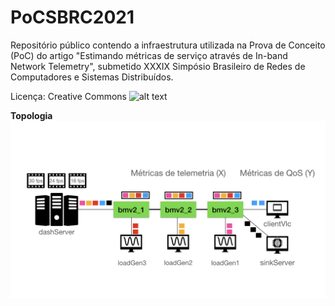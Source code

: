 # PoCSBRC2021

Repositório público contendo a infraestrutura utilizada na Prova de Conceito (PoC) do artigo "Estimando métricas de serviço através de In-band Network Telemetry", submetido  XXXIX Simpósio Brasileiro de Redes de Computadores e Sistemas Distribuídos.

Licença: Creative Commons ![alt text](https://upload.wikimedia.org/wikipedia/commons/thumb/9/99/Cc-by-nc_icon.svg/88px-Cc-by-nc_icon.svg.png)

**Topologia**
![alt text](https://raw.githubusercontent.com/leandrocalmeida/PoCSBRC2021/main/pictures/Cenario.jpeg)

